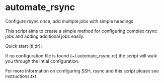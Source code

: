 # automate_rsync
Configure rsync once, add multiple jobs with simple headings

This script aims to create a simple method for configuring complex rsync jobs and
adding additional jobs easily.

Quick start (tl;dr):

  If no configuration file is found (~/.automate_rsync.rc) the script will walk you
  through the intial configuration.

For more information on configuring SSH, rsync and this script please see instructions.txt
